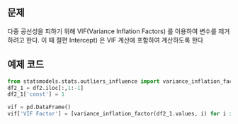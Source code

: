## 문제
다중 공선성을 피하기 위해 VIF(Variance Inflation Factors) 를 이용하여 변수를 제거하려고 한다.
이 때 절편 Intercept) 은 VIF 계산에 포함하여 계산하도록 한다
 
## 예제 코드

```python
from statsmodels.stats.outliers_influence import variance_inflation_factor
df2_1 = df2.iloc[:,1:-1]
df2_1['const'] = 1

vif = pd.DataFrame()
vif['VIF Factor'] = [variance_inflation_factor(df2_1.values, i) for i in range(df2_1.shape[1])]
```
